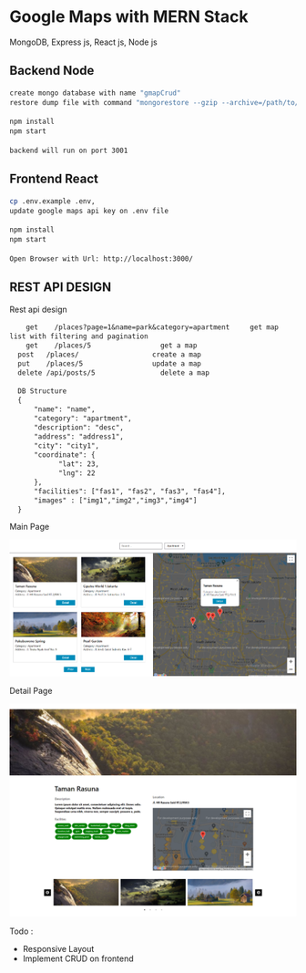 # Google Maps with MERN Stack

MongoDB, Express js, React js, Node js


## Backend Node

```bash
create mongo database with name "gmapCrud"
restore dump file with command "mongorestore --gzip --archive=/path/to/gmapCrud.archive"

npm install
npm start

backend will run on port 3001

```


## Frontend React

```bash
cp .env.example .env, 
update google maps api key on .env file

npm install
npm start

Open Browser with Url: http://localhost:3000/

```

## REST API DESIGN

Rest api design

```
	get    /places?page=1&name=park&category=apartment     get map list with filtering and pagination
	get    /places/5                 get a map
  post   /places/              	   create a map
  put    /places/5         	       update a map
  delete /api/posts/5            	 delete a map
    
  DB Structure
  {
	  "name": "name",
	  "category": "apartment",
	  "description": "desc",
	  "address": "address1",
	  "city": "city1",
	  "coordinate": {
	    	"lat": 23,
	    	"lng": 22
	  },
	  "facilities": ["fas1", "fas2", "fas3", "fas4"],
	  "images" : ["img1","img2","img3","img4"]
  }
```

Main Page

![Screenshoot](mainPage.png)



Detail Page

![Screenshoot](detailPage.png)



Todo : 
- Responsive Layout
- Implement CRUD on frontend